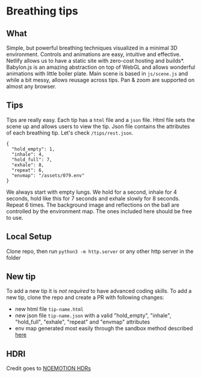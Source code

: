 # Breathing tips

## What
Simple, but powerful breathing techniques visualized in a minimal 3D environment. Controls and animations are easy, intuitive and effective. Netlify allows us to have a static site with zero-cost hosting and builds\*. Babylon.js is an amazing abstraction on top of WebGL and allows wonderful animations with little boiler plate. Main scene is based in `js/scene.js` and while a bit messy, allows reusage across tips. Pan & zoom are supported on almost any browser.

## Tips
Tips are really easy. Each tip has a `html` file and a `json` file. Html file sets the scene up and allows users to view the tip. Json file contains the attributes of each breathing tip. Let's check `/tips/rest.json`.
```
{
  "hold_empty": 1,
  "inhale": 4,
  "hold_full": 7,
  "exhale": 8,
  "repeat": 6,
  "envmap": "/assets/079.env"
}
```
We always start with empty lungs. We hold for a second, inhale for 4 seconds, hold like this for 7 seconds and exhale slowly for 8 seconds. Repeat 6 times. The background image and reflections on the ball are controlled by the environment map. The ones included here should be free to use.

## Local Setup
Clone repo, then run `python3 -m http.server` or any other http server in the folder

## New tip
To add a new tip it is *not required* to have advanced coding skills. To add a new tip, clone the repo and create a PR with following changes:
- new html file `tip-name.html`
- new json file `tip-name.json` with a valid "hold_empty", "inhale", "hold_full", "exhale", "repeat" and "envmap" attributes
- env map generated most easily through the sandbox method described [here](https://doc.babylonjs.com/how_to/use_hdr_environment#sandbox)

## HDRI
Credit goes to [NOEMOTION HDRs](http://noemotionhdrs.net)